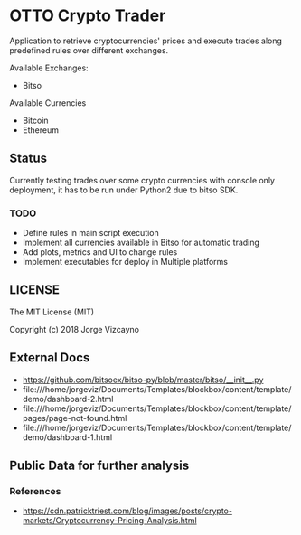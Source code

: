 # OTTO Crypto Trader

Application to retrieve cryptocurrencies' prices and execute trades along predefined rules over different exchanges.

Available Exchanges:

- Bitso

Available Currencies

- Bitcoin
- Ethereum


## Status

Currently testing trades over some crypto currencies with console only deployment, it has to be run under Python2 due to bitso SDK.


### TODO

- Define rules in main script execution
- Implement all currencies available in Bitso for automatic trading
- Add plots, metrics and UI to change rules
- Implement executables for deploy in Multiple platforms

## LICENSE

The MIT License (MIT)

Copyright (c) 2018 Jorge Vizcayno


## External Docs

- https://github.com/bitsoex/bitso-py/blob/master/bitso/__init__.py
- file:///home/jorgeviz/Documents/Templates/blockbox/content/template/demo/dashboard-2.html
- file:///home/jorgeviz/Documents/Templates/blockbox/content/template/pages/page-not-found.html
- file:///home/jorgeviz/Documents/Templates/blockbox/content/template/demo/dashboard-1.html


## Public Data for further analysis

### References

 - <https://cdn.patricktriest.com/blog/images/posts/crypto-markets/Cryptocurrency-Pricing-Analysis.html>


